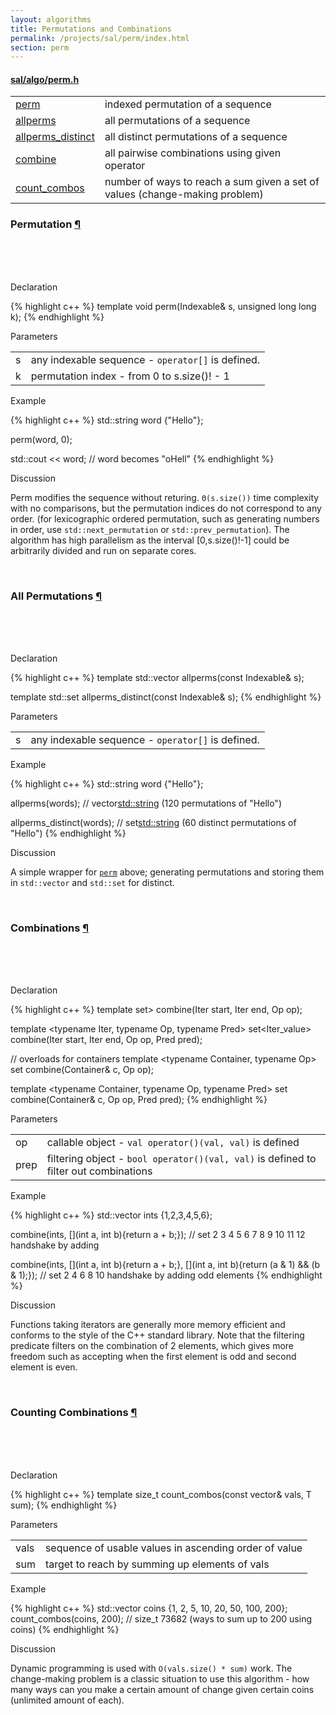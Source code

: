```yaml
---
layout: algorithms
title: Permutations and Combinations
permalink: /projects/sal/perm/index.html
section: perm
---
```


#### [sal/algo/perm.h](https://github.com/LemonPi/algo/blob/master/perm.h)

<table class="pretty">
<tr><td><a class="doc-list-name" href="#perm">perm</a></td><td>indexed permutation of a sequence</td></tr>
<tr><td><a class="doc-list-name" href="#allperms">allperms</a></td><td>all permutations of a sequence</td></tr>
<tr><td><a class="doc-list-name" href="#allperms">allperms_distinct</a></td><td>all distinct permutations of a sequence</td></tr>
<tr><td><a class="doc-list-name" href="#combine">combine</a></td><td>all pairwise combinations using given operator</td></tr>
<tr><td><a class="doc-list-name" href="#count_combos">count_combos</a></td><td>number of ways to reach a sum given a set of values (change-making problem)</td></tr>
</table>





<h3 class="anchor doc-header">Permutation <a class="anchor-link" title="permalink to section" href="#perm" name="perm">&para;</a></h3><br><br><br>

<p class="doc-section">Declaration</p>
{% highlight c++ %}
template <typename Indexable>
void perm(Indexable& s, unsigned long long k);
{% endhighlight %}

<p class="doc-section">Parameters</p>
<table class="pretty">
<tr><td>s</td><td>any indexable sequence - <code>operator[]</code> is defined.</td></tr>
<tr><td>k</td><td>permutation index - from 0 to s.size()! - 1</td></tr>
</table>

<p class="doc-section">Example</p>

{% highlight c++ %}
std::string word {"Hello"};

perm(word, 0);

std::cout << word;
// word becomes "oHell"
{% endhighlight %}

<p class="doc-section">Discussion</p>
<div class="text-block">
<p>
	Perm modifies the sequence without returing. <code>Θ(s.size())</code> time complexity with no comparisons, 
	but the permutation indices do not correspond to any order. (for lexicographic ordered permutation,
	such as generating numbers in order, use <code>std::next_permutation</code> or <code>std::prev_permutation</code>). The algorithm has high parallelism as the interval [0,s.size()!-1] could be arbitrarily divided
	and run on separate cores.
</p>
</div>

<br>





<h3 class="anchor doc-header">All Permutations <a class="anchor-link" title="permalink to section" href="#allperms" name="allperms">&para;</a></h3><br><br><br>

<p class="doc-section">Declaration</p>
{% highlight c++ %}
template <typename Indexable>
std::vector<Indexable> allperms(const Indexable& s);

template <typename Indexable>
std::set<Indexable> allperms_distinct(const Indexable& s);
{% endhighlight %}

<p class="doc-section">Parameters</p>
<table class="pretty">
<tr><td>s</td><td>any indexable sequence - <code>operator[]</code> is defined.</td></tr>
</table>

<p class="doc-section">Example</p>

{% highlight c++ %}
std::string word {"Hello"};

allperms(words);
// vector<std::string> (120 permutations of "Hello")

allperms_distinct(words);
// set<std::string> (60 distinct permutations of "Hello")
{% endhighlight %}

<p class="doc-section">Discussion</p>
<div class="text-block">
<p>
	A simple wrapper for <a href="#perm"><code>perm</code></a> above; generating
	permutations and storing them in <code>std::vector</code> and <code>std::set</code> for distinct.
</p>
</div>

<br>




<h3 class="anchor doc-header">Combinations <a class="anchor-link" title="permalink to section" href="#combine" name="combine">&para;</a></h3><br><br><br>

<p class="doc-section">Declaration</p>
{% highlight c++ %}
template <typename Iter, typename Op>
set<Iter_value<Iter>> combine(Iter start, Iter end, Op op);

template <typename Iter, typename Op, typename Pred>
set<Iter_value<Iter>> combine(Iter start, Iter end, Op op, Pred pred);

// overloads for containers
template <typename Container, typename Op>
set<typename Container::value_type> combine(Container& c, Op op);

template <typename Container, typename Op, typename Pred>
set<typename Container::value_type> combine(Container& c, Op op, Pred pred);
{% endhighlight %}

<p class="doc-section">Parameters</p>
<table class="pretty">
<tr><td>op</td><td>callable object - <code>val operator()(val, val)</code> is defined</td></tr>
<tr><td>prep</td><td>filtering object - <code>bool operator()(val, val)</code> is defined to filter out combinations</td></tr>
</table>

<p class="doc-section">Example</p>

{% highlight c++ %}
std::vector<int> ints {1,2,3,4,5,6};

combine(ints, [](int a, int b){return a + b;});
// set<int> 2 3 4 5 6 7 8 9 10 11 12 handshake by adding

combine(ints,
	[](int a, int b){return a + b;},
	[](int a, int b){return (a & 1) && (b & 1);});
// set<int> 2 4 6 8 10 handshake by adding odd elements
{% endhighlight %}

<p class="doc-section">Discussion</p>
<div class="text-block">
<p>
	Functions taking iterators are generally more memory efficient and conforms to the 
	style of the C++ standard library. Note that the filtering predicate filters on
	the combination of 2 elements, which gives more freedom such as accepting when the first
	element is odd and second element is even.
</p>
</div>

<br>




<h3 class="anchor doc-header">Counting Combinations <a class="anchor-link" title="permalink to section" href="#count_combos" name="count_combos">&para;</a></h3><br><br><br>

<p class="doc-section">Declaration</p>
{% highlight c++ %}
template <typename T>
size_t count_combos(const vector<T>& vals, T sum);
{% endhighlight %}

<p class="doc-section">Parameters</p>
<table class="pretty">
<tr><td>vals</td><td>sequence of usable values in ascending order of value</td></tr>
<tr><td>sum</td><td>target to reach by summing up elements of vals</td></tr>
</table>

<p class="doc-section">Example</p>

{% highlight c++ %}
std::vector<int> coins {1, 2, 5, 10, 20, 50, 100, 200};
count_combos(coins, 200);
// size_t 73682 (ways to sum up to 200 using coins)
{% endhighlight %}

<p class="doc-section">Discussion</p>
<div class="text-block">
<p>
	Dynamic programming is used with <code>O(vals.size() * sum)</code> work.
	The change-making problem is a classic situation to use this algorithm - 
	how many ways can you make a certain amount of change given certain coins (unlimited amount of each).
</p>
</div>

<br>